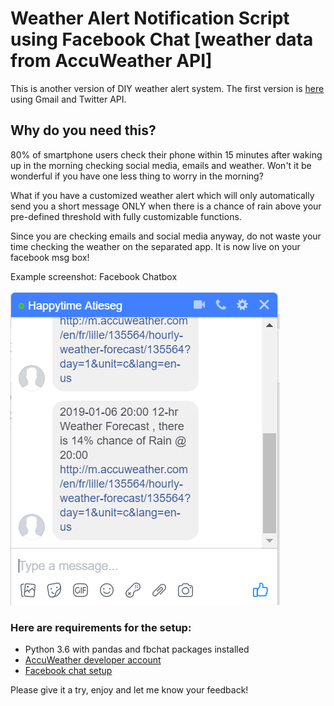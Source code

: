 # Weather Alert Notification Script using Facebook Chat [weather data from AccuWeather API]

This is another version of DIY weather alert system. The first version is [here](https://github.com/ekapope/WeatherAlertNotification) using Gmail and Twitter API.


## Why do you need this?

80% of smartphone users check their phone within 15 minutes after waking up in the morning checking social media, emails and weather. Won't it be wonderful if you have one less thing to worry in the morning?

What if you have a customized weather alert which will only automatically send you a short message ONLY when there is a chance of rain above your pre-defined threshold with fully customizable functions. 

Since you are checking emails and social media anyway, do not waste your time checking the weather on the separated app. It is now live on your facebook msg box!

Example screenshot: Facebook Chatbox

![FB_Chat_Screenshot](https://github.com/ekapope/Weather_Alert_Notification_Facebook_Chat/blob/master/Capture_Facebook_Chat_msg.PNG)


### Here are requirements for the setup:

- Python 3.6 with pandas and fbchat packages installed
- [AccuWeather developer account](https://developer.accuweather.com/packages)
- [Facebook chat setup](https://github.com/carpedm20/fbchat)

Please give it a try, enjoy and let me know your feedback! 
